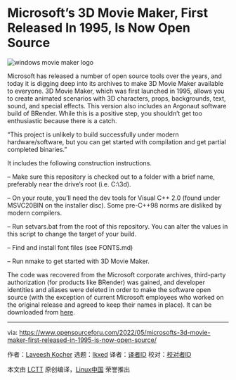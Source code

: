 [#]: subject: "Microsoft’s 3D Movie Maker, First Released In 1995, Is Now Open Source"
[#]: via: "https://www.opensourceforu.com/2022/05/microsofts-3d-movie-maker-first-released-in-1995-is-now-open-source/"
[#]: author: "Laveesh Kocher https://www.opensourceforu.com/author/laveesh-kocher/"
[#]: collector: "lkxed"
[#]: translator: " "
[#]: reviewer: " "
[#]: publisher: " "
[#]: url: " "

Microsoft’s 3D Movie Maker, First Released In 1995, Is Now Open Source
======
![windows movie maker logo][1]

Microsoft has released a number of open source tools over the years, and today it is digging deep into its archives to make 3D Movie Maker available to everyone. 3D Movie Maker, which was first launched in 1995, allows you to create animated scenarios with 3D characters, props, backgrounds, text, sound, and special effects. This version also includes an Argonaut software build of BRender. While this is a positive step, you shouldn’t get too enthusiastic because there is a catch.

“This project is unlikely to build successfully under modern hardware/software, but you can get started with compilation and get partial completed binaries.”

It includes the following construction instructions.

– Make sure this repository is checked out to a folder with a brief name, preferably near the drive’s root (i.e. C:\3d).

– On your route, you’ll need the dev tools for Visual C++ 2.0 (found under MSVC20BIN on the installer disc). Some pre-C++98 norms are disliked by modern compilers.

– Run setvars.bat from the root of this repository. You can alter the values in this script to change the target of your build.

– Find and install font files (see FONTS.md)

– Run nmake to get started with 3D Movie Maker.

The code was recovered from the Microsoft corporate archives, third-party authorization (for products like BRender) was gained, and developer identities and aliases were deleted in order to make the software open source (with the exception of current Microsoft employees who worked on the original release and agreed to keep their names in place). It can be downloaded from [here][2].

--------------------------------------------------------------------------------

via: https://www.opensourceforu.com/2022/05/microsofts-3d-movie-maker-first-released-in-1995-is-now-open-source/

作者：[Laveesh Kocher][a]
选题：[lkxed][b]
译者：[译者ID](https://github.com/译者ID)
校对：[校对者ID](https://github.com/校对者ID)

本文由 [LCTT](https://github.com/LCTT/TranslateProject) 原创编译，[Linux中国](https://linux.cn/) 荣誉推出

[a]: https://www.opensourceforu.com/author/laveesh-kocher/
[b]: https://github.com/lkxed
[1]: https://www.opensourceforu.com/wp-content/uploads/2022/05/windows-movie-maker-logo-696x392.png
[2]: https://github.com/microsoft/Microsoft-3D-Movie-Maker
